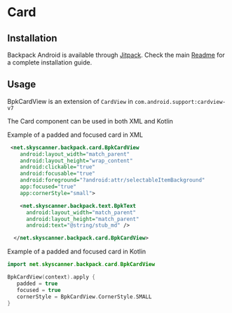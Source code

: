 # Card

## Installation

Backpack Android is available through [Jitpack](https://jitpack.io/#Skyscanner/backpack-android). Check the main [Readme](https://github.com/skyscanner/backpack-android#installation) for a complete installation guide.

## Usage

BpkCardView is an extension of `CardView` in `com.android.support:cardview-v7`

The Card component can be used in both XML and Kotlin

Example of a padded and focused card in XML

```xml
 <net.skyscanner.backpack.card.BpkCardView
    android:layout_width="match_parent"
    android:layout_height="wrap_content"
    android:clickable="true"
    android:focusable="true"
    android:foreground="?android:attr/selectableItemBackground"
    app:focused="true"
    app:cornerStyle="small">

    <net.skyscanner.backpack.text.BpkText
      android:layout_width="match_parent"
      android:layout_height="match_parent"
      android:text="@string/stub_md" />

  </net.skyscanner.backpack.card.BpkCardView>
```

Example of a padded and focused card in Kotlin

```Kotlin
import net.skyscanner.backpack.card.BpkCardView

BpkCardView(context).apply {
   padded = true
   focused = true
   cornerStyle = BpkCardView.CornerStyle.SMALL
}
```
